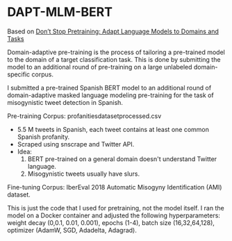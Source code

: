 # DAPT-MLM-BERT
 
 
Based on <a href="https://arxiv.org/pdf/2004.10964.pdf">Don’t Stop Pretraining: Adapt Language Models to Domains and Tasks</a> 
 
Domain-adaptive pre-training is the process of tailoring a pre-trained model to the domain of a target classification task. This is done by submitting the model to an additional round of pre-training on a large unlabeled domain-specific corpus. 
 

I submitted a pre-trained Spanish BERT model to an additional round of domain-adaptive masked language modeling pre-training for the task of misogynistic tweet detection in Spanish. 

Pre-training Corpus: profanitiesdatasetprocessed.csv
<ul>
  <li>5.5 M tweets in Spanish, each tweet contains at least one common Spanish profanity.</li>
  <li>Scraped using snscrape and Twitter API.</li>
  <li>Idea: 
   <ol>
   <li>BERT pre-trained on a general domain doesn't understand Twitter language.</li>
   <li>Misogynistic tweets usually have slurs.</li>
   </ol>
</ul>

Fine-tuning Corpus: IberEval 2018 Automatic Misogyny Identification (AMI) dataset. 


This is just the code that I used for pretraining, not the model itself. I ran the model on a Docker container and adjusted the following hyperparameters: weight decay (0,0.1, 0.01, 0.001), epochs (1-4), batch size (16,32,64,128), optimizer (AdamW, SGD, Adadelta, Adagrad).
